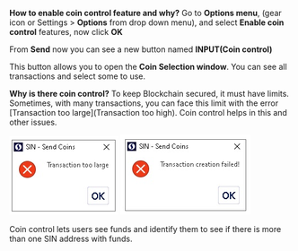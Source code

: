**How to enable coin control feature and why?**
Go to **Options menu**, (gear icon or Settings > **Options** from drop down menu), and select **Enable coin control** features, now click **OK**

From **Send** now you can see a new button named **INPUT(Coin control)**

This button allows you to open the **Coin Selection window**. You can see all transactions and select some to use. 

**Why is there coin control?** To keep Blockchain secured, it must have limits. Sometimes, with many transactions, you can face this limit with the error [Transaction too large](Transaction too high). Coin control helps in this and other issues.

![](assets/img/transactiontoohigh/005.png) ![](assets/img/transactiontoohigh/006.png)

Coin control lets users see funds and identify them to see if there is more than one SIN address with funds.

